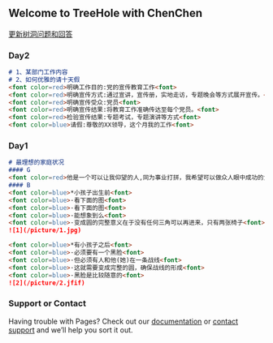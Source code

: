 ## Welcome to TreeHole with ChenChen

[更新树洞问题和回答](https://github.com/zhanghfan/TreeHole/edit/master/README.md) 

### Day2
```markdown
# 1、某部门工作内容
# 2、如何优雅的请十天假
<font color=red>明确工作目的:党的宣传教育工作<font>
<font color=red>明确宣传方式:通过宣讲，宣传册，实地走访，专题晚会等方式展开宣传。<font>
<font color=red>明确宣传受众:党员<font>
<font color=red>明确宣传结果:将教育工作准确传达至每个党员。<font>
<font color=red>检验宣传结果:专题考试，专题演讲等方式<font>
<font color=blue>请假:尊敬的XX领导，这个月我的工作<font>
```

### Day1


```markdown
# 最理想的家庭状况
#### G
<font color=red>他是一个可以让我仰望的人,同为事业打拼，我希望可以做众人眼中成功的女人，也可以为他洗手做羹汤，做他的温柔妻。希望我可以成为他的助力，也希望他可以视我如珍宝，相敬如宾。<font>
#### B
<font color=blue>*小孩子出生前<font>
<font color=blue>·看下面的图<font>
<font color=blue>·看下面的图<font>
<font color=blue>·能想象到么<font>
<font color=blue>·变成圆的完整意义在于没有任何三角可以再进来，只有两张椅子<font>
![1](/picture/1.jpg)

<font color=blue>*有小孩子之后<font>
<font color=blue>·必须要有一个黑脸<font>
<font color=blue>·但必须有人和他(她)在一条战线<font>
<font color=blue>·这就需要变成完整的圆，确保战线的形成<font>
<font color=blue>·黑脸是比较随意的<font>
![2](/picture/2.jfif)

```


### Support or Contact

Having trouble with Pages? Check out our [documentation](https://help.github.com/categories/github-pages-basics/) or [contact support](https://github.com/contact) and we’ll help you sort it out.

